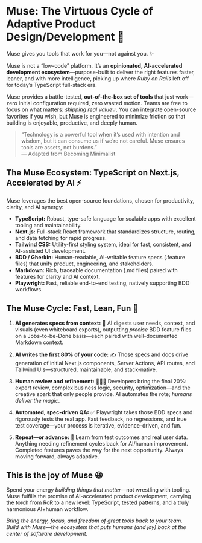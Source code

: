 # Muse: The Virtuous Cycle of Adaptive Product Design/Development 🚀

Muse gives you tools that work for you—not against you. ✨

Muse is not a “low-code” platform. It’s an **opinionated, AI-accelerated development ecosystem**—purpose-built to deliver the right features faster, leaner, and with more intelligence, picking up where _Ruby on Rails_ left off for today’s TypeScript full-stack era.

Muse provides a battle-tested, **out-of-the-box set of tools** that just work—zero initial configuration required, zero wasted motion. Teams are free to focus on what matters: _shipping real value_💡. You can integrate open-source favorites if you wish, but Muse is engineered to minimize friction so that building is enjoyable, productive, and deeply human.

> “Technology is a powerful tool when it’s used with intention and wisdom, but it can consume us if we’re not careful. Muse ensures tools are assets, not burdens.”  
> — Adapted from Becoming Minimalist

## The Muse Ecosystem: TypeScript on Next.js, Accelerated by AI ⚡️

Muse leverages the best open-source foundations, chosen for productivity, clarity, and AI synergy:

- **TypeScript:** Robust, type-safe language for scalable apps with excellent tooling and maintainability.
- **Next.js:** Full-stack React framework that standardizes structure, routing, and data fetching for rapid progress.
- **Tailwind CSS:** Utility-first styling system, ideal for fast, consistent, and AI-assisted UI development.
- **BDD / Gherkin:** Human-readable, AI-writable feature specs (.feature files) that unify product, engineering, and stakeholders.
- **Markdown:** Rich, traceable documentation (.md files) paired with features for clarity and AI context.
- **Playwright:** Fast, reliable end-to-end testing, natively supporting BDD workflows.   

## The Muse Cycle: Fast, Lean, Fun 🔄

1. **AI generates specs from context:**  🤖 AI digests user needs, context, and visuals (even whiteboard exports), outputting _precise_ BDD feature files on a Jobs-to-be-Done basis—each paired with well-documented Markdown context.

2. **AI writes the first 80% of your code:**  ✍️ Those specs and docs drive generation of initial Next.js components, Server Actions, API routes, and Tailwind UIs—structured, maintainable, and stack-native.

3. **Human review and refinement:**  🧑‍💻🤝 Developers bring the final 20%: expert review, complex business logic, security, optimization—and the creative spark that only people provide. AI automates the rote; _humans deliver the magic_.

4. **Automated, spec-driven QA:**  ✅ Playwright takes those BDD specs and rigorously tests the real app. Fast feedback, no regressions, and true test coverage—your process is iterative, evidence-driven, and fun.

5. **Repeat—or advance:**  🔁 Learn from test outcomes and real user data. Anything needing refinement cycles back for AI/human improvement. Completed features paves the way for the next opportunity. Always moving forward, always adaptive.

## This is the joy of Muse 😃

Spend your energy _building things that matter_—not wrestling with tooling. Muse fulfills the promise of AI-accelerated product development, carrying the torch from RoR to a new level: TypeScript, tested patterns, and a truly harmonious AI+human workflow.

_Bring the energy, focus, and freedom of great tools back to your team. Build with Muse—the ecosystem that puts humans (and joy) back at the center of software development._
